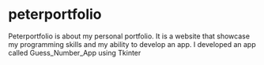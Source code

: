 # peterportfolio
Peterportfolio is about my personal portfolio. It is a website that showcase my programming skills and my ability to develop an app. 
I developed an app called Guess_Number_App using Tkinter
